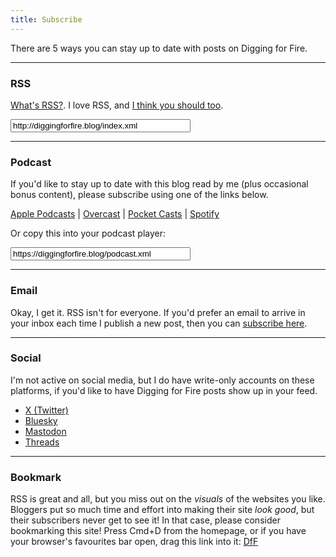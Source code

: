 ```yaml
---
title: Subscribe
---
```


There are 5 ways you can stay up to date with posts on Digging for Fire.

---

### RSS

[What's RSS?](https://aboutfeeds.com). I love RSS, and [I think you should too](/posts/syndication/).

<input type="text" value="http://diggingforfire.blog/index.xml" readonly="readonly" style="width: 18rem; user-select: all;" />

---
 
 ### Podcast
 
If you'd like to stay up to date with this blog read by me (plus occasional bonus content), please subscribe using one of the links below.
 
 [Apple Podcasts](https://podcasts.apple.com/us/podcast/digging-for-fire/id1791405915) | [Overcast](https://overcast.fm/itunes1791405915/) | [Pocket Casts](https://pocketcasts.com/podcast/1791405915) | [Spotify](https://open.spotify.com/show/0JFoRj2xrfAzlKlqUQhIvJ)
 
 Or copy this into your podcast player:
 
 <input type="text" value="https://diggingforfire.blog/podcast.xml" readonly="readonly" style="width: 18rem; user-select: all;" />
 
 ---
 
### Email

Okay, I get it. RSS isn't for everyone. If you'd prefer an email to arrive in your inbox each time I publish a new post, then you can [subscribe here](https://buttondown.com/saadia).

---

### Social

I'm not active on social media, but I do have write-only accounts on these platforms, if you'd like to have Digging for Fire posts show up in your feed.

- [X (Twitter)](https://x.com/saadiacarbis)
- [Bluesky](https://bsky.app/profile/saadiacarbis.bsky.social)
- [Mastodon](https://mas.to/@carbis)
- [Threads](https://www.threads.net/@saadiacarbis)

---

### Bookmark

RSS is great and all, but you miss out on the *visuals* of the websites you like. Bloggers put so much time and effort into making their site *look good*, but their subscribers never get to see it! In that case, please consider bookmarking this site! Press Cmd+D from the homepage, or if you have your browser's favourites bar open, drag this link into it: [DfF](https://diggingforfire.blog/)
 